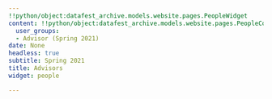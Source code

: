 ```yaml
---
!!python/object:datafest_archive.models.website.pages.PeopleWidget
content: !!python/object:datafest_archive.models.website.pages.PeopleContent
  user_groups:
  - Advisor (Spring 2021)
date: None
headless: true
subtitle: Spring 2021
title: Advisors
widget: people

---
```

